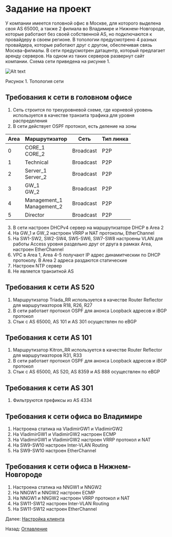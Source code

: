 # Задание на проект

У компании имеется головной офис в Москве, для которого выделена своя AS 65000, а также 2 филиала во Владимире и Нижнем-Новгороде, которые работают без своей собственной AS, но подключаются к провайдеру в своем регионе. В топологии предусмотрено 4 разных провайдера, которые работают друг с другом, обеспечивая связь Москва-филиалы. В сети предусмотрен датацентр, который предлагает аренду серверов. На одном из таких серверов развернут сайт компании. Схема сети приведена на рисунке 1.

![Alt text](/Практическая%20работа/images/main_schema.png)

Рисунок 1. Топология сети

## Требования к сети в головном офисе

1. Сеть строится по трехуровневой схеме, где корневой уровень используется в качестве транзита трафика для уровня распределения
2. В сети действует OSPF протокол, есть деление на зоны

| Area | Маршрутизатор         | Сеть      | Тип линка |
|------|-----------------------|-----------|-----------|
| 0    | CORE_1<br>CORE_2     | Broadcast | P2P       |
| 1    | Technical             | Broadcast | P2P       |
| 2    | Server_1<br>Server_2 | Broadcast | P2P       |
| 3    | GW_1<br>GW_2         | Broadcast | P2P       |
| 4    | Management_1<br>Management_2 | Broadcast | P2P       |
| 5    | Director              | Broadcast | P2P       |

3. В сети настроен DHCPv4 сервер на маршрутизаторе DHCP в Area 2
4. На GW_1 и GW_2 настроен VRRP и NAT протоколы, EtherChannel
5. На SW1-SW2, SW2-SW4, SW5-SW6, SW7-SW8 настроены VLAN для работы Access уровня раздельно друг от друга в рамках Area, настроен EtherChannel
6. VPC в Area 1, Area 4-5 получают IP адрес динамитческии по DHCP протоколу. В Area 2 адреса раздаются статические
7. Настроен NTP сервер
8. Не является транзитной AS

## Требования к сети AS 520

1. Маршрутизатор Triada_RR используется в качестве Router Reflector для маршрутиазторов R18, R26, R27
2. В сети работает протокол OSPF для анонса Loopback адресов и iBGP протокол
3. Стык с AS 65000, AS 101 и AS 301 осуществлен по eBGP

## Требования к сети AS 101

1. Маршрутизатор Kitron_RR используется в качестве Router Reflector для маршрутиазторов R31, R33
2. В сети работает протокол OSPF для анонса Loopback адресов и iBGP протокол
3. Стык с AS 65000, AS 520, AS 8359 и AS 888 осуществлен по eBGP

## Требования к сети AS 301

1. Фильтруются префиксы из AS 4334

## Требования к сети офиса во Владимире

1. Настроена статика на VladimirGW1 и VladimirGW2
2. На VladimirGW1 и VladimirGW2 настроен ECMP
3. На VladimirGW1 и VladimirGW2 настроен VRRP протокол и NAT
4. На SW9-SW10 настроен Inter-VLAN Routing
5. На SW9-SW10 настроен EtherChannel

## Требования к сети офиса в Нижнем-Новгороде

1. Настроена статика на NNGW1 и NNGW2
2. На NNGW1 и NNGW2 настроен ECMP
3. На NNGW1 и NNGW2 настроен VRRP протокол и NAT
4. На SW11-SW12 настроен Inter-VLAN Routing
5. На SW11-SW12 настроен EtherChannel

Далее: [Настройка клиента](./office_descriptions.md)

Назад: [Оглавление](/Практическая%20работа/README.md)
